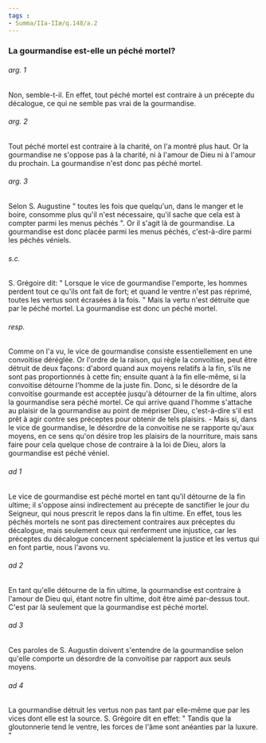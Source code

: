 ```yaml
---
tags : 
- Summa/IIa-IIæ/q.148/a.2
---
```


### La gourmandise est-elle un péché mortel?

###### arg. 1
Non, semble-t-il. En effet, tout péché mortel est contraire à un précepte du décalogue, ce qui ne semble pas vrai de la gourmandise. 

###### arg. 2
Tout péché mortel est contraire à la charité, on l'a montré plus haut. Or la gourmandise ne s'oppose pas à la charité, ni à l'amour de Dieu ni à l'amour du prochain. La gourmandise n'est donc pas péché mortel. 

###### arg. 3
Selon S. Augustine " toutes les fois que quelqu'un, dans le manger et le boire, consomme plus qu'il n'est nécessaire, qu'il sache que cela est à compter parmi les menus péchés ". Or il s'agit là de gourmandise. La gourmandise est donc placée parmi les menus péchés, c'est-à-dire parmi les péchés véniels. 

###### s.c.
S. Grégoire dit: " Lorsque le vice de gourmandise l'emporte, les hommes perdent tout ce qu'ils ont fait de fort; et quand le ventre n'est pas réprimé, toutes les vertus sont écrasées à la fois. " Mais la vertu n'est détruite que par le péché mortel. La gourmandise est donc un péché mortel. 

###### resp.
Comme on l'a vu, le vice de gourmandise consiste essentiellement en une convoitise déréglée. Or l'ordre de la raison, qui règle la convoitise, peut être détruit de deux façons: d'abord quand aux moyens relatifs à la fin, s'ils ne sont pas proportionnés à cette fin; ensuite quant à la fin elle-même, si la convoitise détourne l'homme de la juste fin. Donc, si le désordre de la convoitise gourmande est acceptée jusqu'à détourner de la fin ultime, alors la gourmandise sera péché mortel. Ce qui arrive quand l'homme s'attache au plaisir de la gourmandise au point de mépriser Dieu, c'est-à-dire s'il est prêt à agir contre ses préceptes pour obtenir de tels plaisirs. - Mais si, dans le vice de gourmandise, le désordre de la convoitise ne se rapporte qu'aux moyens, en ce sens qu'on désire trop les plaisirs de la nourriture, mais sans faire pour cela quelque chose de contraire à la loi de Dieu, alors la gourmandise est péché véniel. 

###### ad 1
Le vice de gourmandise est péché mortel en tant qu'il détourne de la fin ultime; il s'oppose ainsi indirectement au précepte de sanctifier le jour du Seigneur, qui nous prescrit le repos dans la fin ultime. En effet, tous les péchés mortels ne sont pas directement contraires aux préceptes du décalogue, mais seulement ceux qui renferment une injustice, car les préceptes du décalogue concernent spécialement la justice et les vertus qui en font partie, nous l'avons vu. 

###### ad 2
En tant qu'elle détourne de la fin ultime, la gourmandise est contraire à l'amour de Dieu qui, étant notre fin ultime, doit être aimé par-dessus tout. C'est par là seulement que la gourmandise est péché mortel. 

###### ad 3
Ces paroles de S. Augustin doivent s'entendre de la gourmandise selon qu'elle comporte un désordre de la convoitise par rapport aux seuls moyens. 

###### ad 4
La gourmandise détruit les vertus non pas tant par elle-même que par les vices dont elle est la source. S. Grégoire dit en effet: " Tandis que la gloutonnerie tend le ventre, les forces de l'âme sont anéanties par la luxure. " 

